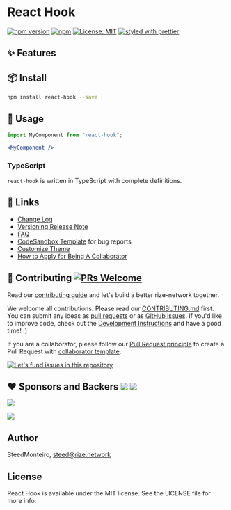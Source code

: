 
# React Hook

[![npm version](https://img.shields.io/npm/v/react-hook.svg?style=for-the-badge)](https://www.npmjs.com/package/@app-studio/react-hook)
[![npm](https://img.shields.io/npm/dt/@app-studio/react-hook.svg?style=for-the-badge)](https://www.npmjs.com/package/@app-studio/react-hook)
[![License: MIT](https://img.shields.io/badge/License-MIT-green.svg?style=for-the-badge)](https://opensource.org/licenses/MIT)
[![styled with prettier](https://img.shields.io/badge/styled_with-prettier-ff69b4.svg?style=for-the-badge)](https://github.com/prettier/prettier)


[npm-image]: http://img.shields.io/npm/v/rize-network.svg?style=flat-square
[npm-url]: http://npmjs.org/package/rize-network
[github-action-image]: https://github.com/rize-network/react-hook/workflows/%E2%9C%85%20test/badge.svg
[github-action-url]: https://github.com/rize-network/react-hook/actions?query=workflow%3A%22%E2%9C%85+test%22

[download-image]: https://img.shields.io/npm/dm/rize-network.svg?style=flat-square
[download-url]: https://npmjs.org/package/rize-network

[help-wanted-image]: https://flat.badgen.net/github/label-issues/rize-network/react-hook/help%20wanted/open
[help-wanted-url]: https://github.com/rize-network/react-hook/issues?q=is%3Aopen+is%3Aissue+label%3A%22help+wanted%22

[discussions-image]: https://img.shields.io/badge/discussions-on%20github-blue?style=flat-square
[discussions-url]: https://github.com/rize-network/react-hook/discussions

[issues-helper-image]: https://img.shields.io/badge/using-issues--helper-orange?style=flat-square
[issues-helper-url]: https://github.com/actions-cool/issues-helper




## ✨ Features

<!-- - 🌈 Enterprise-class UI designed for web applications.
- 📦 A set of high-quality React components out of the box.
- 🛡 Written in TypeScript with predictable static types.
- ⚙️ Whole package of design resources and development tools.
- 🌍 Internationalization support for dozens of languages.
- 🎨 Powerful theme customization in every detail. -->



## 📦 Install

```bash
npm install react-hook --save
```

## 🔨 Usage

```jsx
import MyComponent from "react-hook";

<MyComponent />
```

### TypeScript

`react-hook` is written in TypeScript with complete definitions.


## 🔗 Links
- [Change Log](CHANGELOG.md)
- [Versioning Release Note](https://github.com/rize-network/react-hook/wiki/)
- [FAQ](https://ant.design/docs/react/faq)
- [CodeSandbox Template](https://u.ant.design/codesandbox-repro) for bug reports
- [Customize Theme](https://ant.design/docs/react/customize-theme)
- [How to Apply for Being A Collaborator](https://github.com/rize-network/react-hook/wiki/Collaborators#how-to-apply-for-being-a-collaborator)



## 🤝 Contributing [![PRs Welcome](https://img.shields.io/badge/PRs-welcome-brightgreen.svg?style=flat-square)](http://makeapullrequest.com)

Read our [contributing guide](https://ant.design/docs/react/contributing) and let's build a better rize-network together.

We welcome all contributions. Please read our [CONTRIBUTING.md](https://github.com/rize-network/react-hook/blob/master/.github/CONTRIBUTING.md) first. You can submit any ideas as [pull requests](https://github.com/rize-network/react-hook/pulls) or as [GitHub issues](https://github.com/rize-network/react-hook/issues). If you'd like to improve code, check out the [Development Instructions](https://github.com/rize-network/react-hook/wiki/Development) and have a good time! :)

If you are a collaborator, please follow our [Pull Request principle](https://github.com/rize-network/react-hook/wiki/PR-principle) to create a Pull Request with [collaborator template](https://github.com/rize-network/react-hook/compare?expand=1&template=collaborator.md).

[![Let's fund issues in this repository](https://issuehunt.io/static/embed/issuehunt-button-v1.svg)](https://issuehunt.io/o/rize-network)



## ❤️ Sponsors and Backers [![](https://opencollective.com/rize/tiers/sponsors/badge.svg?label=Sponsors&color=brightgreen)](https://opencollective.com/rize#support) [![](https://opencollective.com/rize/tiers/backers/badge.svg?label=Backers&color=brightgreen)](https://opencollective.com/rize#support)

[![](https://opencollective.com/rize/tiers/sponsors.svg?avatarHeight=36)](https://opencollective.com/rize#support)

[![](https://opencollective.com/rize/tiers/backers.svg?avatarHeight=36)](https://opencollective.com/rize#support)


<!-- 
## Fundamentals

| Property    |  Type  |  Default  | Description           |
| ----------- | :----: | :-------: | --------------------- |
| title       | string | undefined | change the title      |
| description | string | undefined | change the descrition | -->




## Author

SteedMonteiro, steed@rize.network

## License

React Hook is available under the MIT license. See the LICENSE file for more info.